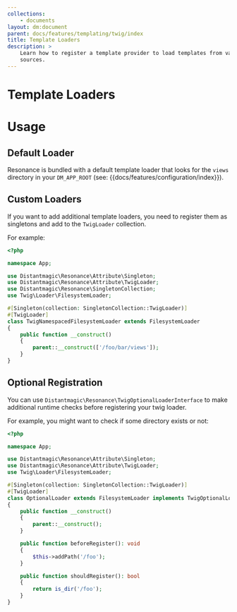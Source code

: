 ```yaml
---
collections: 
    - documents
layout: dm:document
parent: docs/features/templating/twig/index
title: Template Loaders
description: >
    Learn how to register a template provider to load templates from various
    sources.
---
```


# Template Loaders

# Usage

## Default Loader

Resonance is bundled with a default template loader that looks for the `views`
directory in your `DM_APP_ROOT` (see: {{docs/features/configuration/index}}).

## Custom Loaders

If you want to add additional template loaders, you need to register them as
singletons and add to the `TwigLoader` collection.

For example:

```php file:app\TwigNamespacedFilesystemLoader.php
<?php

namespace App;

use Distantmagic\Resonance\Attribute\Singleton;
use Distantmagic\Resonance\Attribute\TwigLoader;
use Distantmagic\Resonance\SingletonCollection;
use Twig\Loader\FilesystemLoader;

#[Singleton(collection: SingletonCollection::TwigLoader)]
#[TwigLoader]
class TwigNamespacedFilesystemLoader extends FilesystemLoader
{
    public function __construct()
    {
        parent::__construct(['/foo/bar/views']);
    }
}
```

## Optional Registration

You can use `Distantmagic\Resonance\TwigOptionalLoaderInterface` to make 
additional runtime checks before registering your twig loader. 

For example, you might want to check if some directory exists or not:

```php file:app/OptionalLoader.php
<?php

namespace App;

use Distantmagic\Resonance\Attribute\Singleton;
use Distantmagic\Resonance\Attribute\TwigLoader;
use Twig\Loader\FilesystemLoader;

#[Singleton(collection: SingletonCollection::TwigLoader)]
#[TwigLoader]
class OptionalLoader extends FilesystemLoader implements TwigOptionalLoaderInterface
{
    public function __construct()
    {
        parent::__construct();
    }

    public function beforeRegister(): void
    {
        $this->addPath('/foo');
    }

    public function shouldRegister(): bool
    {
        return is_dir('/foo');
    }
}
```
